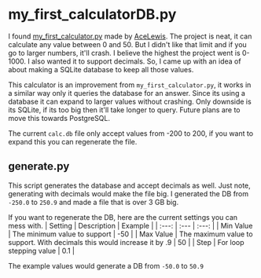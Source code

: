 # my_first_calculatorDB.py
I found [my_first_calculator.py](https://github.com/AceLewis/my_first_calculator.py) made by [AceLewis](https://github.com/AceLewis). The project is neat,
it can calculate any value between 0 and 50. But I didn't like that limit and if you go to larger numbers, it'll crash. I believe the highest the project went is 0-1000. I also wanted it to support decimals. So, I came up with an idea of about making a SQLite database to keep all those values.

This calculator is an improvement from `my_first_calculator.py`, it works in a similar way only it queries the database for an answer. Since its using a database it can expand to larger values without crashing. Only downside is its SQLite, if its too big then it'll take longer to query. 
Future plans are to move this towards PostgreSQL. 

The current `calc.db` file only accept values from -200 to 200, if you want to expand this you can regenerate the file.

## generate.py
This script generates the database and accept decimals as well. Just note, generating with decimals would make the file big. I generated the DB from `-250.0` to `250.9` and made a file that is over 3 GB big.

If you want to regenerate the DB, here are the current settings you can mess with.
| Setting | Description | Example |
| :---: | :--- | :---: |
| Min Value | The minimum value to support | -50 |
| Max Value | The maximum value to support. With decimals this would increase it by .9 | 50 |
| Step | For loop stepping value | 0.1 |

The example values would generate a DB from `-50.0` to `50.9`
